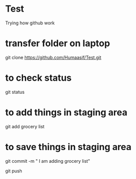 # Test
Trying how github work

# transfer folder on laptop

git clone https://github.com/Humaasif/Test.git
# to check status
git status
# to add things in staging area
git add grocery list
# to save things in staging area

git commit -m " I am adding grocery list"


git push 

